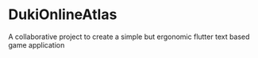 # DukiOnlineAtlas
A collaborative project to create a simple but ergonomic flutter text based game application
